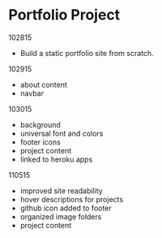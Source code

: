 # Portfolio Project
102815
- Build a static portfolio site from scratch. 

102915
+ about content
+ navbar

103015
+ background
+ universal font and colors
+ footer icons
+ project content
+ linked to heroku apps

110515
+ improved site readability
+ hover descriptions for projects
+ github icon added to footer
+ organized image folders
+ project content


